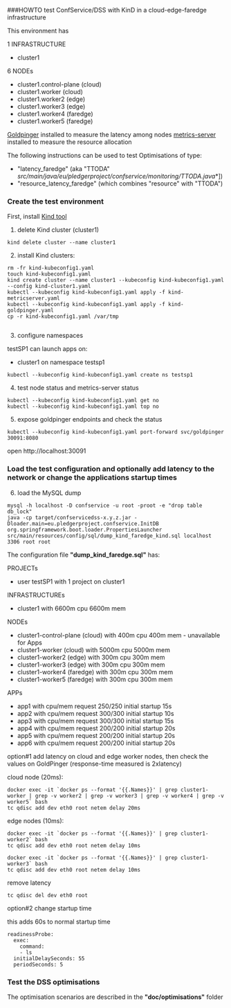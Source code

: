 ###HOWTO test ConfService/DSS with KinD in a cloud-edge-faredge infrastructure


This environment has

1 INFRASTRUCTURE
- cluster1

6 NODEs 
- cluster1.control-plane (cloud)  
- cluster1.worker        (cloud)  
- cluster1.worker2       (edge)   
- cluster1.worker3       (edge)   
- cluster1.worker4       (faredge)
- cluster1.worker5       (faredge)

[Goldpinger](https://github.com/bloomberg/goldpinger) installed to measure the latency among nodes
[metrics-server](https://github.com/kubernetes-sigs/metrics-server) installed to measure the resource allocation

The following instructions can be used to test Optimisations of type:
- "latency_faredge"  (aka "TTODA" **src/main/java/eu/pledgerproject/confservice/monitoring/TTODA*.java**])
- "resource_latency_faredge"  (which combines "resource" with "TTODA")

### Create the test environment

First, install [Kind tool](https://kind.sigs.k8s.io/docs/user/quick-start/)

1) delete Kind cluster (cluster1)

```
kind delete cluster --name cluster1
```
2) install Kind clusters:

```
rm -fr kind-kubeconfig1.yaml
touch kind-kubeconfig1.yaml
kind create cluster --name cluster1 --kubeconfig kind-kubeconfig1.yaml --config kind-cluster1.yaml
kubectl --kubeconfig kind-kubeconfig1.yaml apply -f kind-metricserver.yaml
kubectl --kubeconfig kind-kubeconfig1.yaml apply -f kind-goldpinger.yaml
cp -r kind-kubeconfig1.yaml /var/tmp


```

3) configure namespaces 

testSP1 can launch apps on:
- cluster1 on namespace testsp1

```
kubectl --kubeconfig kind-kubeconfig1.yaml create ns testsp1
```
4) test node status and metrics-server status

```
kubectl --kubeconfig kind-kubeconfig1.yaml get no
kubectl --kubeconfig kind-kubeconfig1.yaml top no
```
5) expose goldpinger endpoints and check the status

```
kubectl --kubeconfig kind-kubeconfig1.yaml port-forward svc/goldpinger 30091:8080
```
open http://localhost:30091


### Load the test configuration and optionally add latency to the network or change the applications startup times


6) load the MySQL dump

```
mysql -h localhost -D confservice -u root -proot -e "drop table db_lock"
java -cp target/confservicedss-x.y.z.jar -Dloader.main=eu.pledgerproject.confservice.InitDB org.springframework.boot.loader.PropertiesLauncher src/main/resources/config/sql/dump_kind_faredge_kind.sql localhost 3306 root root

```

The configuration file **"dump_kind_faredge.sql"** has:

PROJECTs
- user testSP1 with 1 project on cluster1

INFRASTRUCTUREs
- cluster1 with 6600m cpu 6600m mem

NODEs 
- cluster1-control-plane (cloud)    with  400m cpu  400m mem - unavailable for Apps
- cluster1-worker        (cloud)    with 5000m cpu 5000m mem
- cluster1-worker2       (edge)     with  300m cpu  300m mem
- cluster1-worker3       (edge)     with  300m cpu  300m mem
- cluster1-worker4       (faredge)  with  300m cpu  300m mem
- cluster1-worker5       (faredge)  with  300m cpu  300m mem

APPs
- app1 with cpu/mem request 250/250 initial startup 15s 
- app2 with cpu/mem request 300/300 initial startup 10s
- app3 with cpu/mem request 300/300 initial startup 15s
- app4 with cpu/mem request 200/200 initial startup 20s
- app5 with cpu/mem request 200/200 initial startup 20s
- app6 with cpu/mem request 200/200 initial startup 20s

option#1 add latency on cloud and edge worker nodes, then check the values on GoldPinger (response-time measured is 2xlatency)

cloud node (20ms):

```
docker exec -it `docker ps --format '{{.Names}}' | grep cluster1-worker | grep -v worker2 | grep -v worker3 | grep -v worker4 | grep -v worker5` bash
tc qdisc add dev eth0 root netem delay 20ms
```

edge nodes (10ms):

```
docker exec -it `docker ps --format '{{.Names}}' | grep cluster1-worker2` bash
tc qdisc add dev eth0 root netem delay 10ms

docker exec -it `docker ps --format '{{.Names}}' | grep cluster1-worker3` bash
tc qdisc add dev eth0 root netem delay 10ms
```


remove latency

```
tc qdisc del dev eth0 root
```

option#2 change startup time

this adds 60s to normal startup time

```
readinessProbe:
  exec:
    command:
    - ls
  initialDelaySeconds: 55
  periodSeconds: 5
```

### Test the DSS optimisations
The optimisation scenarios are described in the **"doc/optimisations"** folder

